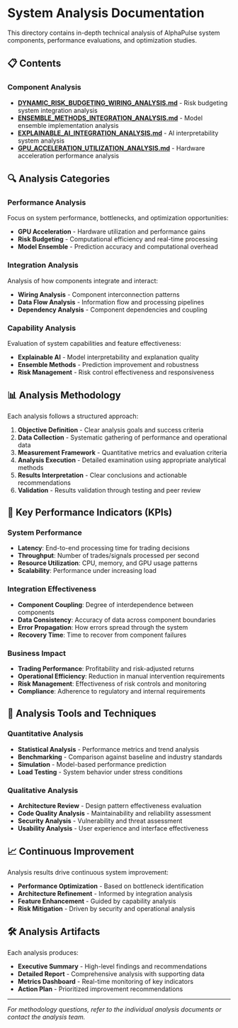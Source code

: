 # System Analysis Documentation

This directory contains in-depth technical analysis of AlphaPulse system components, performance evaluations, and optimization studies.

## 📋 Contents

### Component Analysis
- [**DYNAMIC_RISK_BUDGETING_WIRING_ANALYSIS.md**](DYNAMIC_RISK_BUDGETING_WIRING_ANALYSIS.md) - Risk budgeting system integration analysis
- [**ENSEMBLE_METHODS_INTEGRATION_ANALYSIS.md**](ENSEMBLE_METHODS_INTEGRATION_ANALYSIS.md) - Model ensemble implementation analysis
- [**EXPLAINABLE_AI_INTEGRATION_ANALYSIS.md**](EXPLAINABLE_AI_INTEGRATION_ANALYSIS.md) - AI interpretability system analysis
- [**GPU_ACCELERATION_UTILIZATION_ANALYSIS.md**](GPU_ACCELERATION_UTILIZATION_ANALYSIS.md) - Hardware acceleration performance analysis

## 🔍 Analysis Categories

### Performance Analysis
Focus on system performance, bottlenecks, and optimization opportunities:
- **GPU Acceleration** - Hardware utilization and performance gains
- **Risk Budgeting** - Computational efficiency and real-time processing
- **Model Ensemble** - Prediction accuracy and computational overhead

### Integration Analysis  
Analysis of how components integrate and interact:
- **Wiring Analysis** - Component interconnection patterns
- **Data Flow Analysis** - Information flow and processing pipelines
- **Dependency Analysis** - Component dependencies and coupling

### Capability Analysis
Evaluation of system capabilities and feature effectiveness:
- **Explainable AI** - Model interpretability and explanation quality
- **Ensemble Methods** - Prediction improvement and robustness
- **Risk Management** - Risk control effectiveness and responsiveness

## 📊 Analysis Methodology

Each analysis follows a structured approach:

1. **Objective Definition** - Clear analysis goals and success criteria
2. **Data Collection** - Systematic gathering of performance and operational data
3. **Measurement Framework** - Quantitative metrics and evaluation criteria
4. **Analysis Execution** - Detailed examination using appropriate analytical methods
5. **Results Interpretation** - Clear conclusions and actionable recommendations
6. **Validation** - Results validation through testing and peer review

## 🎯 Key Performance Indicators (KPIs)

### System Performance
- **Latency**: End-to-end processing time for trading decisions
- **Throughput**: Number of trades/signals processed per second
- **Resource Utilization**: CPU, memory, and GPU usage patterns
- **Scalability**: Performance under increasing load

### Integration Effectiveness
- **Component Coupling**: Degree of interdependence between components
- **Data Consistency**: Accuracy of data across component boundaries
- **Error Propagation**: How errors spread through the system
- **Recovery Time**: Time to recover from component failures

### Business Impact
- **Trading Performance**: Profitability and risk-adjusted returns
- **Operational Efficiency**: Reduction in manual intervention requirements
- **Risk Management**: Effectiveness of risk controls and monitoring
- **Compliance**: Adherence to regulatory and internal requirements

## 🔬 Analysis Tools and Techniques

### Quantitative Analysis
- **Statistical Analysis** - Performance metrics and trend analysis
- **Benchmarking** - Comparison against baseline and industry standards
- **Simulation** - Model-based performance prediction
- **Load Testing** - System behavior under stress conditions

### Qualitative Analysis
- **Architecture Review** - Design pattern effectiveness evaluation
- **Code Quality Analysis** - Maintainability and reliability assessment
- **Security Analysis** - Vulnerability and threat assessment
- **Usability Analysis** - User experience and interface effectiveness

## 📈 Continuous Improvement

Analysis results drive continuous system improvement:
- **Performance Optimization** - Based on bottleneck identification
- **Architecture Refinement** - Informed by integration analysis
- **Feature Enhancement** - Guided by capability analysis
- **Risk Mitigation** - Driven by security and operational analysis

## 🛠️ Analysis Artifacts

Each analysis produces:
- **Executive Summary** - High-level findings and recommendations
- **Detailed Report** - Comprehensive analysis with supporting data
- **Metrics Dashboard** - Real-time monitoring of key indicators
- **Action Plan** - Prioritized improvement recommendations

---
*For methodology questions, refer to the individual analysis documents or contact the analysis team.*